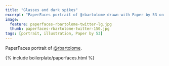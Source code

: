 ```yaml
---
title: "Glasses and dark spikes"
excerpt: "PaperFaces portrait of @rbartolome drawn with Paper by 53 on an iPad."
image: 
  feature: paperfaces-rbartolome-twitter-lg.jpg
  thumb: paperfaces-rbartolome-twitter-150.jpg
tags: [portrait, illustration, Paper by 53]
---
```


PaperFaces portrait of [@rbartolome](http://twitter.com/rbartolome).

{% include boilerplate/paperfaces.html %}